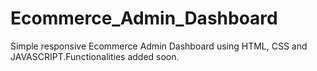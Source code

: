 # Ecommerce_Admin_Dashboard
Simple responsive Ecommerce Admin Dashboard using HTML, CSS and JAVASCRIPT.Functionalities added soon.

